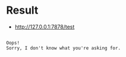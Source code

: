 # Result

- http://127.0.0.1:7878/test

```

Oops!
Sorry, I don't know what you're asking for.

```
